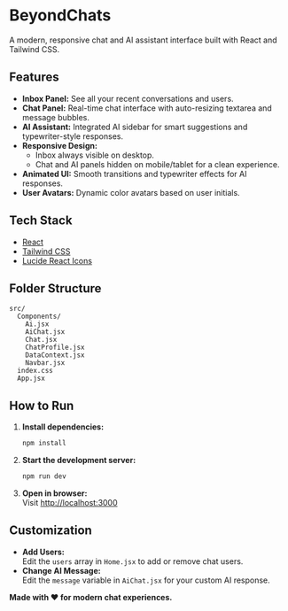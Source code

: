 # BeyondChats

A modern, responsive chat and AI assistant interface built with React and Tailwind CSS.

## Features

- **Inbox Panel:** See all your recent conversations and users.
- **Chat Panel:** Real-time chat interface with auto-resizing textarea and message bubbles.
- **AI Assistant:** Integrated AI sidebar for smart suggestions and typewriter-style responses.
- **Responsive Design:** 
  - Inbox always visible on desktop.
  - Chat and AI panels hidden on mobile/tablet for a clean experience.
- **Animated UI:** Smooth transitions and typewriter effects for AI responses.
- **User Avatars:** Dynamic color avatars based on user initials.

## Tech Stack

- [React](https://react.dev/)
- [Tailwind CSS](https://tailwindcss.com/)
- [Lucide React Icons](https://lucide.dev/icons/)

## Folder Structure

```
src/
  Components/
    Ai.jsx
    AiChat.jsx
    Chat.jsx
    ChatProfile.jsx
    DataContext.jsx
    Navbar.jsx
  index.css
  App.jsx
```

## How to Run

1. **Install dependencies:**
   ```bash
   npm install
   ```

2. **Start the development server:**
   ```bash
   npm run dev
   ```

3. **Open in browser:**  
   Visit [http://localhost:3000](http://localhost:3000)

## Customization

- **Add Users:**  
  Edit the `users` array in `Home.jsx` to add or remove chat users.
- **Change AI Message:**  
  Edit the `message` variable in `AiChat.jsx` for your custom AI response.



**Made with ❤️ for modern chat experiences.**